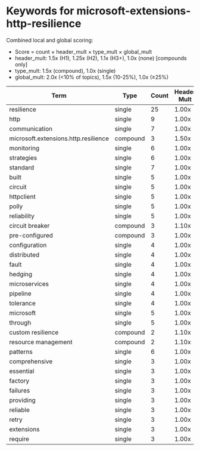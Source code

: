 # Keywords for microsoft-extensions-http-resilience

Combined local and global scoring:
- Score = count × header_mult × type_mult × global_mult
- header_mult: 1.5x (H1), 1.25x (H2), 1.1x (H3+), 1.0x (none) [compounds only]
- type_mult: 1.5x (compound), 1.0x (single)
- global_mult: 2.0x (<10% of topics), 1.5x (10-25%), 1.0x (≥25%)

| Term | Type | Count | Header Mult | Type Mult | Global Mult | Score |
|------|------|-------|-------------|-----------|-------------|-------|
| resilience | single | 25 | 1.00x | 1.00x | 2.0x | 50.000 |
| http | single | 9 | 1.00x | 1.00x | 2.0x | 18.000 |
| communication | single | 7 | 1.00x | 1.00x | 2.0x | 14.000 |
| microsoft.extensions.http.resilience | compound | 3 | 1.50x | 1.50x | 2.0x | 13.500 |
| monitoring | single | 6 | 1.00x | 1.00x | 2.0x | 12.000 |
| strategies | single | 6 | 1.00x | 1.00x | 2.0x | 12.000 |
| standard | single | 7 | 1.00x | 1.00x | 1.5x | 10.500 |
| built | single | 5 | 1.00x | 1.00x | 2.0x | 10.000 |
| circuit | single | 5 | 1.00x | 1.00x | 2.0x | 10.000 |
| httpclient | single | 5 | 1.00x | 1.00x | 2.0x | 10.000 |
| polly | single | 5 | 1.00x | 1.00x | 2.0x | 10.000 |
| reliability | single | 5 | 1.00x | 1.00x | 2.0x | 10.000 |
| circuit breaker | compound | 3 | 1.10x | 1.50x | 2.0x | 9.900 |
| pre-configured | compound | 3 | 1.00x | 1.50x | 2.0x | 9.000 |
| configuration | single | 4 | 1.00x | 1.00x | 2.0x | 8.000 |
| distributed | single | 4 | 1.00x | 1.00x | 2.0x | 8.000 |
| fault | single | 4 | 1.00x | 1.00x | 2.0x | 8.000 |
| hedging | single | 4 | 1.00x | 1.00x | 2.0x | 8.000 |
| microservices | single | 4 | 1.00x | 1.00x | 2.0x | 8.000 |
| pipeline | single | 4 | 1.00x | 1.00x | 2.0x | 8.000 |
| tolerance | single | 4 | 1.00x | 1.00x | 2.0x | 8.000 |
| microsoft | single | 5 | 1.00x | 1.00x | 1.5x | 7.500 |
| through | single | 5 | 1.00x | 1.00x | 1.5x | 7.500 |
| custom resilience | compound | 2 | 1.10x | 1.50x | 2.0x | 6.600 |
| resource management | compound | 2 | 1.10x | 1.50x | 2.0x | 6.600 |
| patterns | single | 6 | 1.00x | 1.00x | 1.0x | 6.000 |
| comprehensive | single | 3 | 1.00x | 1.00x | 2.0x | 6.000 |
| essential | single | 3 | 1.00x | 1.00x | 2.0x | 6.000 |
| factory | single | 3 | 1.00x | 1.00x | 2.0x | 6.000 |
| failures | single | 3 | 1.00x | 1.00x | 2.0x | 6.000 |
| providing | single | 3 | 1.00x | 1.00x | 2.0x | 6.000 |
| reliable | single | 3 | 1.00x | 1.00x | 2.0x | 6.000 |
| retry | single | 3 | 1.00x | 1.00x | 2.0x | 6.000 |
| extensions | single | 3 | 1.00x | 1.00x | 1.5x | 4.500 |
| require | single | 3 | 1.00x | 1.00x | 1.5x | 4.500 |
